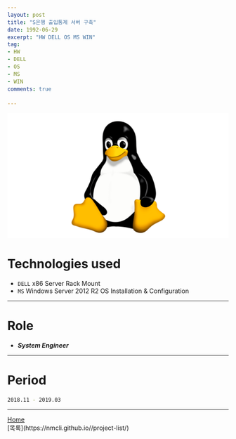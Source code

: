 ```yaml
---
layout: post
title: "S은행 출입통제 서버 구축"
date: 1992-06-29
excerpt: "HW DELL OS MS WIN"
tag:
- HW
- DELL
- OS
- MS
- WIN
comments: true

---
```


![Untitled](/assets/img/linux_logo.png)
# Technologies used
* `DELL` x86 Server Rack Mount
* `MS` Windows Server 2012 R2 OS Installation & Configuration

---

# Role
* ***System Engineer***

---

# Period
```bash
2018.11 - 2019.03
```
---

<div markdown="0"><a href="#" class="btn">Home</a></div>
[목록](https://nmcli.github.io//project-list/)
